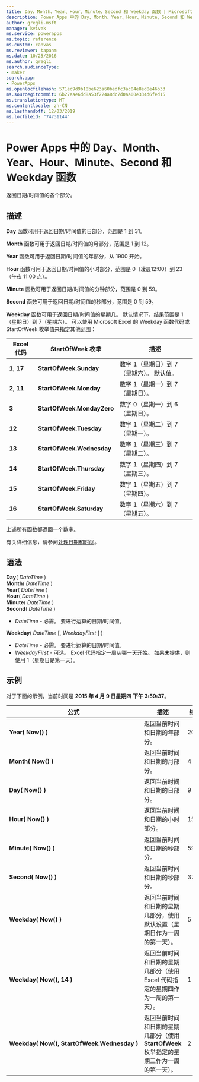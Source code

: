 ```yaml
---
title: Day、Month、Year、Hour、Minute、Second 和 Weekday 函数 | Microsoft 文档
description: Power Apps 中的 Day、Month、Year、Hour、Minute、Second 和 Weekday 函数的参考信息（包括语法和示例）
author: gregli-msft
manager: kvivek
ms.service: powerapps
ms.topic: reference
ms.custom: canvas
ms.reviewer: tapanm
ms.date: 10/25/2016
ms.author: gregli
search.audienceType:
- maker
search.app:
- PowerApps
ms.openlocfilehash: 571ec9d9b18be623a60bedfc3ac04e8ed8e46b33
ms.sourcegitcommit: 6b27eae6dd8a53f224a8dc7d0aa00e334d6fed15
ms.translationtype: MT
ms.contentlocale: zh-CN
ms.lasthandoff: 12/03/2019
ms.locfileid: "74731144"
---
```

# <a name="day-month-year-hour-minute-second-and-weekday-functions-in-power-apps"></a>Power Apps 中的 Day、Month、Year、Hour、Minute、Second 和 Weekday 函数
返回日期/时间值的各个部分。

## <a name="description"></a>描述
**Day** 函数可用于返回日期/时间值的日部分，范围是 1 到 31。

**Month** 函数可用于返回日期/时间值的月部分，范围是 1 到 12。

**Year** 函数可用于返回日期/时间值的年部分，从 1900 开始。

**Hour** 函数可用于返回日期/时间值的小时部分，范围是 0（凌晨12:00）到 23（午夜 11:00 点）。

**Minute** 函数可用于返回日期/时间值的分钟部分，范围是 0 到 59。

**Second** 函数可用于返回日期/时间值的秒部分，范围是 0 到 59。

**Weekday** 函数可用于返回日期/时间值的星期几。  默认情况下，结果范围是 1（星期日）到 7（星期六）。  可以使用 Microsoft Excel 的 Weekday 函数代码或 StartOfWeek 枚举值来指定其他范围：

| Excel 代码 | StartOfWeek 枚举 | 描述 |
| --- | --- | --- |
| **1**, **17** |**StartOfWeek.Sunday** |数字 1（星期日）到 7（星期六）。  默认值。 |
| **2**, **11** |**StartOfWeek.Monday** |数字 1（星期一）到 7（星期日）。 |
| **3** |**StartOfWeek.MondayZero** |数字 0（星期一）到 6（星期日）。 |
| **12** |**StartOfWeek.Tuesday** |数字 1（星期二）到 7（星期一）。 |
| **13** |**StartOfWeek.Wednesday** |数字 1（星期三）到 7（星期二）。 |
| **14** |**StartOfWeek.Thursday** |数字 1（星期四）到 7（星期三）。 |
| **15** |**StartOfWeek.Friday** |数字 1（星期五）到 7（星期四）。 |
| **16** |**StartOfWeek.Saturday** |数字 1（星期六）到 7（星期五）。 |

上述所有函数都返回一个数字。

有关详细信息，请参阅[处理日期和时间](../show-text-dates-times.md)。

## <a name="syntax"></a>语法
**Day**( *DateTime* )<br>**Month**( *DateTime* )<br>**Year**( *DateTime* )<br>**Hour**( *DateTime* )<br>**Minute**( *DateTime* )<br>**Second**( *DateTime* )

* *DateTime* - 必需。  要进行运算的日期/时间值。  

**Weekday**( *DateTime* [, *WeekdayFirst* ] )<br>

* *DateTime* - 必需。  要进行运算的日期/时间值。 
* *WeekdayFirst* - 可选。  Excel 代码指定一周从哪一天开始。  如果未提供，则使用 1（星期日是第一天）。

## <a name="examples"></a>示例
对于下面的示例，当前时间是 **2015 年 4 月 9 日星期四** **下午 3:59:37**。

| 公式 | 描述 | 结果 |
| --- | --- | --- |
| **Year(&nbsp;Now()&nbsp;)** |返回当前时间和日期的年部分。 |2015 |
| **Month(&nbsp;Now()&nbsp;)** |返回当前时间和日期的月部分。 |4 |
| **Day(&nbsp;Now()&nbsp;)** |返回当前时间和日期的日部分。 |9 |
| **Hour(&nbsp;Now()&nbsp;)** |返回当前时间和日期的小时部分。 |15 |
| **Minute(&nbsp;Now()&nbsp;)** |返回当前时间和日期的秒部分。 |59 |
| **Second(&nbsp;Now()&nbsp;)** |返回当前时间和日期的秒部分。 |37 |
| **Weekday(&nbsp;Now()&nbsp;)** |返回当前时间和日期的星期几部分，使用默认设置（星期日作为一周的第一天）。 |5 |
| **Weekday(&nbsp;Now(),&nbsp;14&nbsp;)** |返回当前时间和日期的星期几部分（使用 Excel 代码指定的星期四作为一周的第一天）。 |1 |
| **Weekday(&nbsp;Now(),&nbsp;StartOfWeek.Wednesday&nbsp;)** |返回当前时间和日期的星期几部分（使用 **StartOfWeek** 枚举指定的星期三作为一周的第一天）。 |2 |

